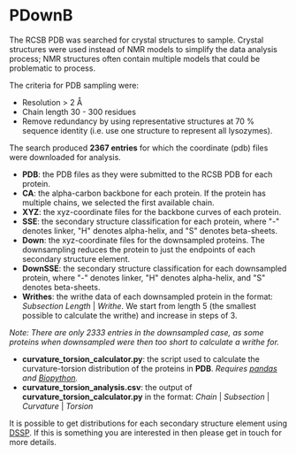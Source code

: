 # PDownB

The RCSB PDB was searched for crystal structures to sample. Crystal structures were used instead of NMR models to simplify the data analysis process; NMR structures often contain multiple models that could be problematic to process.

The criteria for PDB sampling were:

- Resolution > 2 Å
- Chain length 30 - 300 residues
- Remove redundancy by using representative structures at 70 % sequence identity (i.e. use one structure to represent all lysozymes).

The search produced **2367 entries** for which the coordinate (pdb) files were downloaded for analysis.
- **PDB**: the PDB files as they were submitted to the RCSB PDB for each protein.
- **CA**: the alpha-carbon backbone for each protein. If the protein has multiple chains, we selected the first available chain.
- **XYZ**: the xyz-coordinate files for the backbone curves of each protein.
- **SSE**: the secondary structure classification for each protein, where "-" denotes linker, "H" denotes alpha-helix, and "S" denotes beta-sheets.
- **Down**: the xyz-coordinate files for the downsampled proteins. The downsampling reduces the protein to just the endpoints of each secondary structure element.
- **DownSSE**: the secondary structure classification for each downsampled protein, where "-" denotes linker, "H" denotes alpha-helix, and "S" denotes beta-sheets.
- **Writhes**: the writhe data of each downsampled protein in the format: *Subsection Length* | *Writhe*. We start from length 5 (the smallest possible to calculate the writhe) and increase in steps of 3.

*Note: There are only 2333 entries in the downsampled case, as some proteins when downsampled were then too short to calculate a writhe for.*

- **curvature_torsion_calculator.py**: the script used to calculate the curvature-torsion distribution of the proteins in **PDB**. *Requires [pandas](https://pandas.pydata.org/) and [Biopython](https://biopython.org/).*
- **curvature_torsion_analysis.csv**: the output of **curvature_torsion_calculator.py** in the format: *Chain* | *Subsection* | *Curvature* | *Torsion*

It is possible to get distributions for each secondary structure element using [DSSP](https://swift.cmbi.umcn.nl/gv/dssp/). If this is something you are interested in then please get in touch for more details.
